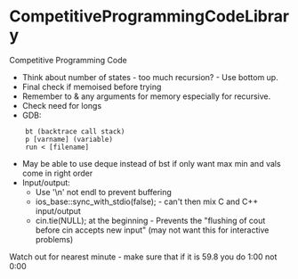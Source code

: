# CompetitiveProgrammingCodeLibrary
Competitive Programming Code


- Think about number of states - too much recursion? - Use bottom up.
- Final check if memoised before trying
- Remember to & any arguments for memory especially for recursive.
- Check need for longs
- GDB:
``` 
    bt (backtrace call stack)
    p [varname] (variable)
    run < [filename]
```
- May be able to use deque instead of bst if only want max min and vals come in right order
- Input/output:
    - Use '\n' not endl to prevent buffering
    - ios_base::sync_with_stdio(false); - can't then mix C and C++ input/output
    - cin.tie(NULL); at the beginning - Prevents the "flushing of cout before cin accepts new input" (may not want this for interactive problems) 


Watch out for nearest minute - make sure that if it is 59.8 you do 1:00 not 0:00
